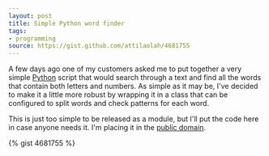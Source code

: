 ```yaml
---
layout: post
title: Simple Python word finder
tags:
- programming
source: https://gist.github.com/attilaolah/4681755
---
```


A few days ago one of my customers asked me to put together a very simple
[Python][1] script that would search through a text and find all the words that
contain both letters and numbers. As simple as it may be, I've decided to make
it a little more robust by wrapping it in a class that can be configured to
split words and check patterns for each word.

[1]: http://www.python.org/

This is just too simple to be released as a module, but I'll put the code here
in case anyone needs it. I'm placing it in the [public domain][2].

[2]: http://en.wikipedia.org/wiki/Public_domain

{% gist 4681755 %}
